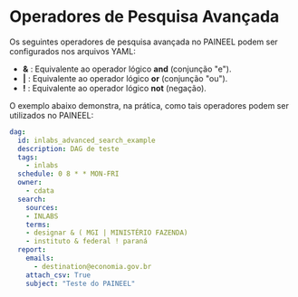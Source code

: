 # Operadores de Pesquisa Avançada

Os seguintes operadores de pesquisa avançada no PAINEEL podem ser configurados nos arquivos YAML:

- **&** : Equivalente ao operador lógico **and** (conjunção "e").
- **|** : Equivalente ao operador lógico **or** (conjunção "ou").
- **!** : Equivalente ao operador lógico **not** (negação).

O exemplo abaixo demonstra, na prática, como tais operadores podem ser utilizados no PAINEEL:

```yaml
dag:
  id: inlabs_advanced_search_example
  description: DAG de teste
  tags:
    - inlabs
  schedule: 0 8 * * MON-FRI
  owner:
    - cdata
  search:
    sources:
    - INLABS
    terms:
    - designar & ( MGI | MINISTÉRIO FAZENDA)
    - instituto & federal ! paraná
  report:
    emails:
      - destination@economia.gov.br
    attach_csv: True
    subject: "Teste do PAINEEL"
```